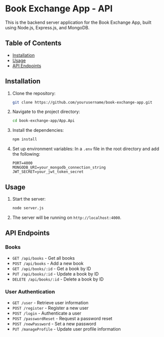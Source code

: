 # Book Exchange App - API

This is the backend server application for the Book Exchange App, built using Node.js, Express.js, and MongoDB.

## Table of Contents

- [Installation](#installation)
- [Usage](#usage)
- [API Endpoints](#api-endpoints)


## Installation

1. Clone the repository:
    ```bash
    git clone https://github.com/yourusername/book-exchange-app.git
    ```
2. Navigate to the project directory:
    ```bash
    cd book-exchange-app/App.Api
    ```
3. Install the dependencies:
    ```bash
    npm install
    ```
4. Set up environment variables:
    In a `.env` file in the root directory and add the following:
    ```env
    PORT=4000
    MONGODB_URI=your_mongodb_connection_string
    JWT_SECRET=your_jwt_token_secret
    ```

## Usage

1. Start the server:
    ```bash
    node server.js
    ```
2. The server will be running on `http://localhost:4000`.

## API Endpoints

### Books

- `GET /api/books` - Get all books
- `POST /api/books` - Add a new book
- `GET /api/books/:id` - Get a book by ID
- `PUT /api/books/:id` - Update a book by ID
- `DELETE /api/books/:id` - Delete a book by ID

### User Authentication

- `GET /user` - Retrieve user information
- `POST /register` - Register a new user
- `POST /login` - Authenticate a user
- `POST /passwordReset` - Request a password reset
- `POST /newPassword` - Set a new password
- `PUT /manageProfile` - Update user profile information

